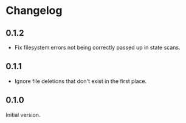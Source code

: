 # Changelog

## 0.1.2

- Fix filesystem errors not being correctly passed up in state scans.

## 0.1.1

- Ignore file deletions that don't exist in the first place.

## 0.1.0

Initial version.
